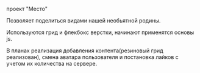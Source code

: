 проект "Место"

Позволяет поделиться видами нашей необьятной родины.

Используются грид и флекбокс верстки, начинают применятся основы js.

В планах реализация добавления контента(резиновый грид реализован), смена аватара пользователя и постановка лайков с учетом их количества на сервере.